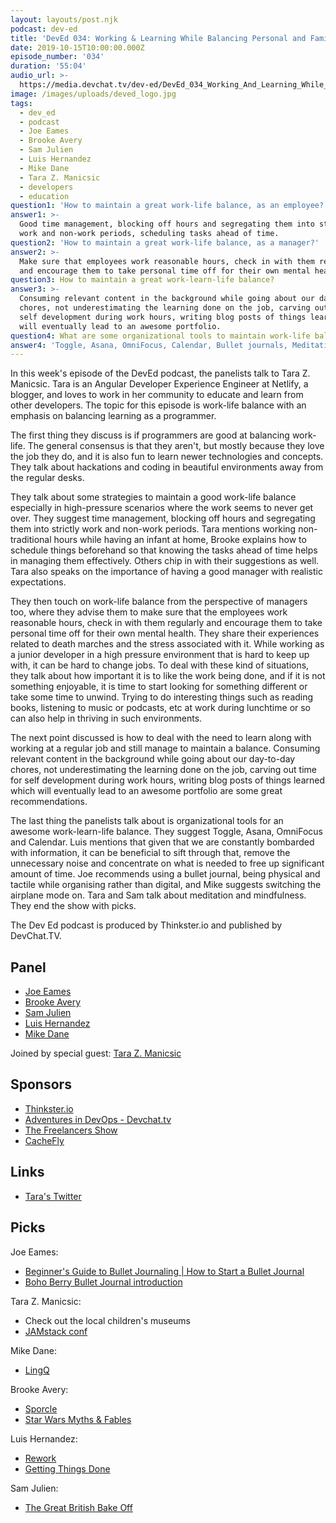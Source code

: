```yaml
---
layout: layouts/post.njk
podcast: dev-ed
title: 'DevEd 034: Working & Learning While Balancing Personal and Family Life'
date: 2019-10-15T10:00:00.000Z
episode_number: '034'
duration: '55:04'
audio_url: >-
  https://media.devchat.tv/dev-ed/DevEd_034_Working_And_Learning_While_Balancing_Personal_and_Family_Life.mp3
image: /images/uploads/deved_logo.jpg
tags:
  - dev_ed
  - podcast
  - Joe Eames
  - Brooke Avery
  - Sam Julien
  - Luis Hernandez
  - Mike Dane
  - Tara Z. Manicsic
  - developers
  - education
question1: 'How to maintain a great work-life balance, as an employee?'
answer1: >-
  Good time management, blocking off hours and segregating them into strictly
  work and non-work periods, scheduling tasks ahead of time.
question2: 'How to maintain a great work-life balance, as a manager?'
answer2: >-
  Make sure that employees work reasonable hours, check in with them regularly
  and encourage them to take personal time off for their own mental health.
question3: How to maintain a great work-learn-life balance?
answer3: >-
  Consuming relevant content in the background while going about our day-to-day
  chores, not underestimating the learning done on the job, carving out time for
  self development during work hours, writing blog posts of things learned which
  will eventually lead to an awesome portfolio.
question4: What are some organizational tools to maintain work-life balance?
answer4: 'Toggle, Asana, OmniFocus, Calendar, Bullet journals, Meditation'
---
```

In this week's episode of the DevEd podcast, the panelists talk to Tara Z. Manicsic. Tara is an Angular Developer Experience Engineer at Netlify, a blogger, and loves to work in her community to educate and learn from other developers. The topic for this episode is work-life balance with an emphasis on balancing learning as a programmer.

The first thing they discuss is if programmers are good at balancing work-life. The general consensus is that they aren't, but mostly because they love the job they do, and it is also fun to learn newer technologies and concepts. They talk about hackations and coding in beautiful environments away from the regular desks.

They talk about some strategies to maintain a good work-life balance especially in high-pressure scenarios where the work seems to never get over. They suggest time management, blocking off hours and segregating them into strictly work and non-work periods. Tara mentions working non-traditional hours while having an infant at home, Brooke explains how to schedule things beforehand so that knowing the tasks ahead of time helps in managing them effectively. Others chip in with their suggestions as well. Tara also speaks on the importance of having a good manager with realistic expectations.

They then touch on work-life balance from the perspective of managers too, where they advise them to make sure that the employees work reasonable hours, check in with them regularly and encourage them to take personal time off for their own mental health. They share their experiences related to death marches and the stress associated with it. While working as a junior developer in a high pressure environment that is hard to keep up with, it can be hard to change jobs. To deal with these kind of situations, they talk about how important it is to like the work being done, and if it is not something enjoyable, it is time to start looking for something different or take some time to unwind. Trying to do interesting things such as reading books, listening to music or podcasts, etc at work during lunchtime or so can also help in thriving in such environments. 

The next point discussed is how to deal with the need to learn along with working at a regular job and still manage to maintain a balance.  Consuming relevant content in the background while going about our day-to-day chores, not underestimating the learning done on the job, carving out time for self development during work hours, writing blog posts of things learned which will eventually lead to an awesome portfolio are some great recommendations.

The last thing the panelists talk about is organizational tools for an awesome work-learn-life balance. They suggest Toggle, Asana, OmniFocus and Calendar. Luis mentions that given that we are constantly bombarded with information, it can be beneficial to sift through that, remove the unnecessary noise and concentrate on what is needed to free up significant amount of time. Joe recommends using a bullet journal, being physical and tactile while organising rather than digital, and Mike suggests switching the airplane mode on. Tara and Sam talk about meditation and mindfulness. They end the show with picks.

The Dev Ed podcast is produced by Thinkster.io and published by DevChat.TV.

## Panel

* [Joe Eames](https://thinkster.io/)
* [Brooke Avery](https://thinkster.io/)
* [Sam Julien](https://twitter.com/samjulien?lang=en)
* [Luis Hernandez](https://lambdaschool.com/about)
* [Mike Dane](https://www.mikedane.com/)

Joined by special guest: [Tara Z. Manicsic](https://www.linkedin.com/in/tzmanicsic/)

## Sponsors

* [Thinkster.io](https://thinkster.io/)
* [Adventures in DevOps - Devchat.tv](https://devchat.tv/adventures-in-devops/)
* [The Freelancers Show](https://devchat.tv/freelancers/)
* [CacheFly](https://www.cachefly.com/)

## Links

* [Tara's Twitter](https://twitter.com/Tzmanics?ref_src=twsrc%5Egoogle%7Ctwcamp%5Eserp%7Ctwgr%5Eauthor)

## Picks

Joe Eames:

* [Beginner's Guide to Bullet Journaling | How to Start a Bullet Journal](https://www.youtube.com/watch?v=OuaaotSpifM)
* [Boho Berry Bullet Journal introduction](https://www.bohoberry.com/bullet-journal-101-intro/)

Tara Z. Manicsic:

* Check out the local children's museums
* [JAMstack conf](https://jamstackconf.com/)

Mike Dane:

* [LingQ](https://www.lingq.com/en/)

Brooke Avery:

* [Sporcle](https://www.sporcle.com/)
* [Star Wars Myths & Fables](https://www.amazon.com/Star-Myths-Fables-Lucasfilm-Press/dp/1368043453) 

Luis Hernandez:

* [Rework](https://basecamp.com/books/rework)
* [Getting Things Done](https://gettingthingsdone.com/)

Sam Julien:

* [The Great British Bake Off](https://thegreatbritishbakeoff.co.uk)
